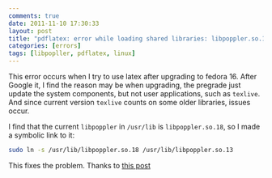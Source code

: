 ```yaml
---
comments: true
date: 2011-11-10 17:30:33
layout: post
title: "pdflatex: error while loading shared libraries: libpoppler.so.13"
categories: [errors]
tags: [libpopller, pdflatex, linux]
---
```


This error occurs when I try to use latex after upgrading to fedora 16. After
Google it, I find the reason may be when upgrading, the pregrade just update
the system components, but not user applications, such as `texlive`. And since
current version `texlive` counts on some older libraries, issues occur.

<!-- more -->

I find that the current `libpoppler` in `/usr/lib` is `libpoppler.so.18`, so I
made a symbolic link to it:

``` bash
sudo ln -s /usr/lib/libpoppler.so.18 /usr/lib/libpoppler.so.13
```

This fixes the problem. Thanks to [this post][post]

[post]: https://bugs.launchpad.net/ubuntu/+source/xournal/+bug/778234
